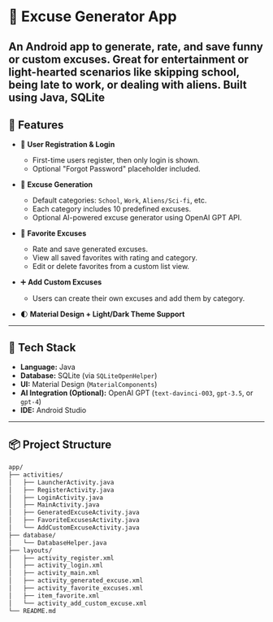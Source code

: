 # 🤖 Excuse Generator App

An Android app to generate, rate, and save funny or custom excuses. Great for entertainment or light-hearted scenarios like skipping school, being late to work, or dealing with aliens. Built using **Java**, **SQLite**
---

## 📱 Features

- 📝 **User Registration & Login**
  - First-time users register, then only login is shown.
  - Optional "Forgot Password" placeholder included.

- 💬 **Excuse Generation**
  - Default categories: `School`, `Work`, `Aliens/Sci-fi`, etc.
  - Each category includes 10 predefined excuses.
  - Optional AI-powered excuse generator using OpenAI GPT API.

- 🌟 **Favorite Excuses**
  - Rate and save generated excuses.
  - View all saved favorites with rating and category.
  - Edit or delete favorites from a custom list view.

- ➕ **Add Custom Excuses**
  - Users can create their own excuses and add them by category.

- 🌓 **Material Design + Light/Dark Theme Support**

---

## 🧰 Tech Stack

- **Language:** Java
- **Database:** SQLite (via `SQLiteOpenHelper`)
- **UI:** Material Design (`MaterialComponents`)
- **AI Integration (Optional):** OpenAI GPT (`text-davinci-003`, `gpt-3.5`, or `gpt-4`)
- **IDE:** Android Studio

---

## 📦 Project Structure

```bash
app/
├── activities/
│   ├── LauncherActivity.java
│   ├── RegisterActivity.java
│   ├── LoginActivity.java
│   ├── MainActivity.java
│   ├── GeneratedExcuseActivity.java
│   ├── FavoriteExcusesActivity.java
│   └── AddCustomExcuseActivity.java
├── database/
│   └── DatabaseHelper.java
├── layouts/
│   ├── activity_register.xml
│   ├── activity_login.xml
│   ├── activity_main.xml
│   ├── activity_generated_excuse.xml
│   ├── activity_favorite_excuses.xml
│   ├── item_favorite.xml
│   └── activity_add_custom_excuse.xml
└── README.md

